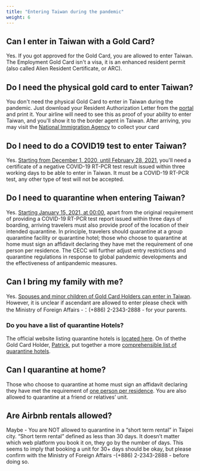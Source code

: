```yaml
---
title: "Entering Taiwan during the pandemic"
weight: 6
---
```


## Can I enter in Taiwan with a Gold Card?
Yes. If you got approved for the Gold Card, you are allowed to enter Taiwan. The Employment Gold Card isn't a visa, it is an enhanced resident permit (also called Alien Resident Certificate, or ARC).

## Do I need the physical gold card to enter Taiwan?
You don't need the physical Gold Card to enter in Taiwan during the pandemic. Just download your Resident Authorization Letter from the [portal](https://coa.immigration.gov.tw/coa-frontend/four-in-one/entry/golden-card) and print it. Your airline will need to see this as proof of your ability to enter Taiwan, and you'll show it to the border agent in Taiwan. After arriving, you may visit the  [National Immigration Agency](https://www.immigration.gov.tw/5475/5478/141386/127061/127076/) to collect your card


## Do I need to do a COVID19 test to enter Taiwan?
Yes. [Starting from December 1, 2020, until February 28, 2021](https://www.cdc.gov.tw/En/Bulletin/Detail/KIUJU0aZex70DPFUN3d66w?typeid=158&fbclid=IwAR3ITZrqBAkN-bCMZWmJbjxF4wS5XZlmLP7pP8ubK7mpqLeqsIhe8LuMTTk), you'll need a certificate of a negative COVID-19 RT-PCR test result issued within three working days to be able to enter in Taiwan. It must be a COVID-19 RT-PCR test, any other type of test will not be accepted.

## Do I need to quarantine when entering Taiwan?
Yes. [Starting January 15, 2021, at 00:00](https://www.boca.gov.tw/cp-220-5081-c06dc-2.html), apart from the original requirement of providing a COVID-19 RT-PCR test report issued within three days of boarding, arriving travelers must also provide proof of the location of their intended quarantine. In principle, travelers should quarantine at a group quarantine facility or quarantine hotel; those who choose to quarantine at home must sign an affidavit declaring they have met the requirement of one person per residence. The CECC will further adjust entry restrictions and quarantine regulations in response to global pandemic developments and the effectiveness of antipandemic measures.

## Can I bring my family with me?
Yes. [Spouses and minor children of Gold Card Holders can enter in Taiwan](https://www.mofa.gov.tw/en/News_Content_M_2.aspx?n=1EADDCFD4C6EC567&s=AF89D9C1A1DA8594).  However, it is unclear if ascendant are allowed to enter  please check with the Ministry of Foreign Affairs -：(+886) 2-2343-2888 - for your parents.

### Do you have a list of quarantine Hotels?
The official website listing quarantine hotels is [located here](https://english.gov.taipei/News_Content.aspx?n=A0EDC3930FBE7EFC&sms=5B794C46F3CDE718&s=6CBBBD4737D9391D). On of thethe Gold Card Holder, [Patrick](https://twitter.com/rottendoubt), put together a more 
[comprehensible list of quarantine hotels](https://docs.google.com/spreadsheets/d/1oRHH940z2Wa6taqW5aXERu38eSKQBsBGHDEM1m226pM/edit?usp=sharing). 

## Can I quarantine at home?
Those who choose to quarantine at home must sign an affidavit declaring they have met the requirement of [one person per residence](https://www.mofa.gov.tw/en/News_Content_M_2.aspx?n=1EADDCFD4C6EC567&s=AF89D9C1A1DA8594). You are also allowed to quarantine at a friend or relatives’ unit.


## Are Airbnb rentals allowed?
Maybe - You are NOT allowed to quarantine in a “short term rental” in Taipei city. “Short term rental” defined as less than 30 days. It doesn’t matter which web platform you book it on, they go by the number of days. This seems to imply that booking a unit for 30+ days should be okay, but please confirm  with the Ministry of Foreign Affairs -(+886) 2-2343-2888 - before doing so. 